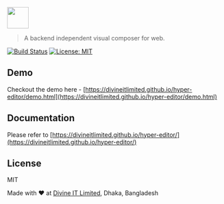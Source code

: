
<img height="50px" src="https://divineitlimited.github.io/hyper-editor/logo.png" />

> A backend independent visual composer for web.

[![Build Status](https://travis-ci.org/DivineITLimited/hyper-editor.svg?branch=master)](https://travis-ci.org/DivineITLimited/hyper-editor)
[![License: MIT](https://img.shields.io/badge/License-MIT-yellow.svg)](https://opensource.org/licenses/MIT)

## Demo
Checkout the demo here - [https://divineitlimited.github.io/hyper-editor/demo.html](https://divineitlimited.github.io/hyper-editor/demo.html)

## Documentation

Please refer to [https://divineitlimited.github.io/hyper-editor/](https://divineitlimited.github.io/hyper-editor/)

## License
MIT


Made with :heart: at [Divine IT Limited](https://divineit.net/), Dhaka, Bangladesh
